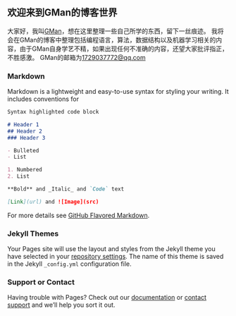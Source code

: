 ## 欢迎来到GMan的博客世界

大家好，我叫[GMan](http://mahongying.top:8888)，想在这里整理一些自己所学的东西，留下一丝痕迹。
我将会在GMan的博客中整理包括编程语言，算法，数据结构以及机器学习相关的内容，由于GMan自身学艺不精，如果出现任何不准确的内容，还望大家批评指正，不胜感激。
GMan的邮箱为[1729037772@qq.com](http://mail.qq.com/cgi-bin/qm_share?t=qm_mailme&email=1729037772@qq.com)
### Markdown

Markdown is a lightweight and easy-to-use syntax for styling your writing. It includes conventions for

```markdown
Syntax highlighted code block

# Header 1
## Header 2
### Header 3

- Bulleted
- List

1. Numbered
2. List

**Bold** and _Italic_ and `Code` text

[Link](url) and ![Image](src)
```

For more details see [GitHub Flavored Markdown](https://guides.github.com/features/mastering-markdown/).

### Jekyll Themes

Your Pages site will use the layout and styles from the Jekyll theme you have selected in your [repository settings](https://github.com/GracefulMan/RockLee.github.io/settings). The name of this theme is saved in the Jekyll `_config.yml` configuration file.

### Support or Contact

Having trouble with Pages? Check out our [documentation](https://help.github.com/categories/github-pages-basics/) or [contact support](https://github.com/contact) and we’ll help you sort it out.

